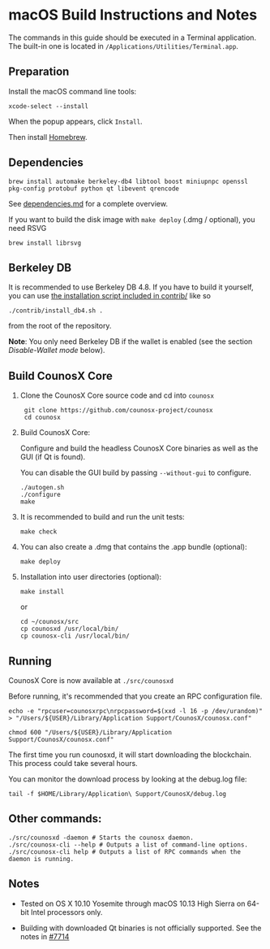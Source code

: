 macOS Build Instructions and Notes
====================================
The commands in this guide should be executed in a Terminal application.
The built-in one is located in `/Applications/Utilities/Terminal.app`.

Preparation
-----------
Install the macOS command line tools:

`xcode-select --install`

When the popup appears, click `Install`.

Then install [Homebrew](https://brew.sh).

Dependencies
----------------------

    brew install automake berkeley-db4 libtool boost miniupnpc openssl pkg-config protobuf python qt libevent qrencode

See [dependencies.md](dependencies.md) for a complete overview.

If you want to build the disk image with `make deploy` (.dmg / optional), you need RSVG

    brew install librsvg

Berkeley DB
-----------
It is recommended to use Berkeley DB 4.8. If you have to build it yourself,
you can use [the installation script included in contrib/](/contrib/install_db4.sh)
like so

```shell
./contrib/install_db4.sh .
```

from the root of the repository.

**Note**: You only need Berkeley DB if the wallet is enabled (see the section *Disable-Wallet mode* below).

Build CounosX Core
------------------------

1. Clone the CounosX Core source code and cd into `counosx`

        git clone https://github.com/counosx-project/counosx
        cd counosx

2.  Build CounosX Core:

    Configure and build the headless CounosX Core binaries as well as the GUI (if Qt is found).

    You can disable the GUI build by passing `--without-gui` to configure.

        ./autogen.sh
        ./configure
        make

3.  It is recommended to build and run the unit tests:

        make check

4.  You can also create a .dmg that contains the .app bundle (optional):

        make deploy

5.  Installation into user directories (optional):

        make install

    or

        cd ~/counosx/src
        cp counosxd /usr/local/bin/
        cp counosx-cli /usr/local/bin/

Running
-------

CounosX Core is now available at `./src/counosxd`

Before running, it's recommended that you create an RPC configuration file.

    echo -e "rpcuser=counosxrpc\nrpcpassword=$(xxd -l 16 -p /dev/urandom)" > "/Users/${USER}/Library/Application Support/CounosX/counosx.conf"

    chmod 600 "/Users/${USER}/Library/Application Support/CounosX/counosx.conf"

The first time you run counosxd, it will start downloading the blockchain. This process could take several hours.

You can monitor the download process by looking at the debug.log file:

    tail -f $HOME/Library/Application\ Support/CounosX/debug.log

Other commands:
-------

    ./src/counosxd -daemon # Starts the counosx daemon.
    ./src/counosx-cli --help # Outputs a list of command-line options.
    ./src/counosx-cli help # Outputs a list of RPC commands when the daemon is running.

Notes
-----

* Tested on OS X 10.10 Yosemite through macOS 10.13 High Sierra on 64-bit Intel processors only.

* Building with downloaded Qt binaries is not officially supported. See the notes in [#7714](https://github.com/bitcoin/bitcoin/issues/7714)
